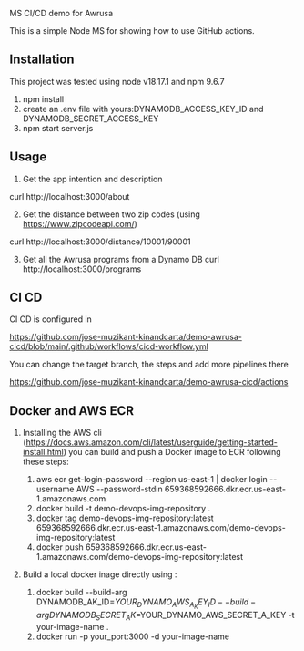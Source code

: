 MS CI/CD demo for Awrusa

This is a simple Node MS for showing how to use GitHub actions.

## Installation

This project was tested using node v18.17.1 and npm 9.6.7

1. npm install
2. create an .env file with yours:DYNAMODB_ACCESS_KEY_ID and DYNAMODB_SECRET_ACCESS_KEY
3. npm start server.js

## Usage

1. Get the app intention and description

curl http://localhost:3000/about

2. Get the distance between two zip codes (using https://www.zipcodeapi.com/)

curl http://localhost:3000/distance/10001/90001

3. Get all the Awrusa programs from a Dynamo DB
   curl http://localhost:3000/programs

## CI CD

CI CD is configured in

https://github.com/jose-muzikant-kinandcarta/demo-awrusa-cicd/blob/main/.github/workflows/cicd-workflow.yml

You can change the target branch, the steps and add more pipelines there

https://github.com/jose-muzikant-kinandcarta/demo-awrusa-cicd/actions

## Docker and AWS ECR

1. Installing the AWS cli (https://docs.aws.amazon.com/cli/latest/userguide/getting-started-install.html) you can build and push a Docker image to ECR following these steps:

    1. aws ecr get-login-password --region us-east-1 | docker login --username AWS --password-stdin 659368592666.dkr.ecr.us-east-1.amazonaws.com
    2. docker build -t demo-devops-img-repository .
    3. docker tag demo-devops-img-repository:latest 659368592666.dkr.ecr.us-east-1.amazonaws.com/demo-devops-img-repository:latest
    4. docker push 659368592666.dkr.ecr.us-east-1.amazonaws.com/demo-devops-img-repository:latest

2. Build a local docker inage directly using :
    1. docker build --build-arg DYNAMODB_AK_ID=$YOUR_DYNAMO_AWS_A_KEY_ID --build-arg DYNAMODB_SECRET_AK=$YOUR_DYNAMO_AWS_SECRET_A_KEY -t your-image-name .
    2. docker run -p your_port:3000 -d your-image-name
